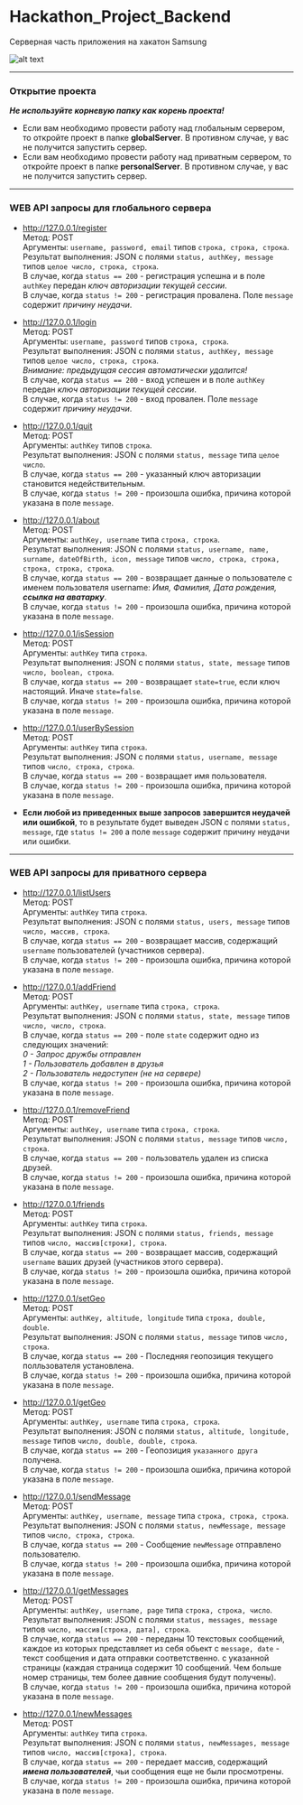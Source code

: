 # Hackathon_Project_Backend
Серверная часть приложения на хакатон Samsung

![alt text](https://raw.githubusercontent.com/penakelex/Hackathon_Project_Backend/main/networkArchitecture.png)

<hr/>

### Открытие проекта
***Не используйте корневую папку как корень проекта!***  
* Если вам необходимо провести работу над глобальным сервером, то откройте проект в папке **globalServer**. В противном случае, у вас не получится запустить сервер.  
* Если вам необходимо провести работу над приватным сервером, то откройте проект в папке **personalServer**. В противном случае, у вас не получится запустить сервер.
<hr/>

### WEB API запросы для глобального сервера

 * http://127.0.0.1/register  
Метод: POST  
Аргументы: `username, password, email` типов `строка, строка, строка`.  
Результат выполнения: JSON с полями `status, authKey, message` типов `целое число, строка, строка`.  
В случае, когда `status == 200` - регистрация успешна и в поле `authKey` передан *ключ авторизации текущей сессии*.  
В случае, когда `status != 200` - регистрация провалена. Поле `message` содержит *причину неудачи*.  

 * http://127.0.0.1/login  
Метод: POST  
Аргументы: `username, password` типов `строка, строка`.  
Результат выполнения: JSON с полями `status, authKey, message` типов `целое число, строка, строка`.  
*Внимание: предыдущая сессия автоматически удалится!*  
В случае, когда `status == 200` - вход успешен и в поле `authKey` передан *ключ авторизации текущей сессии*.  
В случае, когда `status != 200` - вход провален. Поле `message` содержит *причину неудачи*.  

 * http://127.0.0.1/quit  
Метод: POST  
Аргументы: `authKey` типов `строка`.  
Результат выполнения: JSON с полями `status, message` типа `целое число`.  
В случае, когда `status == 200` - указанный ключ авторизации становится недействительным.  
В случае, когда `status != 200` - произошла ошибка, причина которой указана в поле `message`.  

 * http://127.0.0.1/about  
Метод: POST  
Аргументы: `authKey, username` типа `строка, строка`.  
Результат выполнения: JSON с полями `status, username, name, surname, dateOfBirth, icon, message` типов `число, строка, строка, строка, строка, строка`.  
В случае, когда `status == 200` - возвращает данные о пользователе c именем пользователя username: *Имя, Фамилия, Дата рождения, **ссылка на аватарку***.  
В случае, когда `status != 200` - произошла ошибка, причина которой указана в поле `message`.

 * http://127.0.0.1/isSession  
   Метод: POST  
   Аргументы: `authKey` типа `строка`.  
   Результат выполнения: JSON с полями `status, state, message` типов `число, boolean, строка`.  
   В случае, когда `status == 200` - возвращает `state=true`, если ключ настоящий. Иначе `state=false`.  
   В случае, когда `status != 200` - произошла ошибка, причина которой указана в поле `message`.

* http://127.0.0.1/userBySession  
  Метод: POST  
  Аргументы: `authKey` типа `строка`.  
  Результат выполнения: JSON с полями `status, username, message` типов `число, строка, строка`.  
  В случае, когда `status == 200` - возвращает имя пользователя.  
  В случае, когда `status != 200` - произошла ошибка, причина которой указана в поле `message`.


 * **Если любой из приведенных выше запросов завершится неудачей или ошибкой**, то в результате будет выведен JSON с полями `status, message`, где `status != 200` а поле `message` содержит причину неудачи или ошибки.
 
<hr/>

### WEB API запросы для приватного сервера

* http://127.0.0.1/listUsers  
  Метод: POST  
  Аргументы: `authKey` типа `строка`.  
  Результат выполнения: JSON с полями `status, users, message` типов `число, массив, строка`.  
  В случае, когда `status == 200` - возвращает массив, содержащий `username` пользователей (участников сервера).  
  В случае, когда `status != 200` - произошла ошибка, причина которой указана в поле `message`.

* http://127.0.0.1/addFriend  
  Метод: POST  
  Аргументы: `authKey, username` типа `строка, строка`.  
  Результат выполнения: JSON с полями `status, state, message` типов `число, число, строка`.  
  В случае, когда `status == 200` - поле `state` содержит одно из следующих значений:  
  *0 - Запрос дружбы отправлен*  
  *1 - Пользователь добавлен в друзья*  
  *2 - Пользователь недоступен (не на сервере)*  
  В случае, когда `status != 200` - произошла ошибка, причина которой указана в поле `message`.

* http://127.0.0.1/removeFriend  
  Метод: POST  
  Аргументы: `authKey, username` типа `строка, строка`.  
  Результат выполнения: JSON с полями `status, message` типов `число, строка`.  
  В случае, когда `status == 200` - пользователь удален из списка друзей.  
  В случае, когда `status != 200` - произошла ошибка, причина которой указана в поле `message`.

* http://127.0.0.1/friends  
  Метод: POST  
  Аргументы: `authKey` типа `строка`.  
  Результат выполнения: JSON с полями `status, friends, message` типов `число, массив[строки], строка`.  
  В случае, когда `status == 200` - возвращает массив, содержащий `username` ваших друзей (участников этого сервера).  
  В случае, когда `status != 200` - произошла ошибка, причина которой указана в поле `message`.

* http://127.0.0.1/setGeo  
  Метод: POST  
  Аргументы: `authKey, altitude, longitude` типа `строка, double, double`.  
  Результат выполнения: JSON с полями `status, message` типов `число, строка`.  
  В случае, когда `status == 200` - Последняя геопозиция текущего полльзователя установлена.  
  В случае, когда `status != 200` - произошла ошибка, причина которой указана в поле `message`.

* http://127.0.0.1/getGeo  
  Метод: POST  
  Аргументы: `authKey, username` типа `строка, строка`.  
  Результат выполнения: JSON с полями `status, altitude, longitude, message` типов `число, double, double, строка`.  
  В случае, когда `status == 200` - Геопозиция `указанного друга` получена.  
  В случае, когда `status != 200` - произошла ошибка, причина которой указана в поле `message`.

* http://127.0.0.1/sendMessage  
  Метод: POST  
  Аргументы: `authKey, username, message` типа `строка, строка, строка`.  
  Результат выполнения: JSON с полями `status, newMessage, message` типов `число, строка, строка`.  
  В случае, когда `status == 200` - Сообщение `newMessage` отправлено пользователю.  
  В случае, когда `status != 200` - произошла ошибка, причина которой указана в поле `message`.

* http://127.0.0.1/getMessages  
  Метод: POST  
  Аргументы: `authKey, username, page` типа `строка, строка, число`.  
  Результат выполнения: JSON с полями `status, messages, message` типов `число, массив[строка, дата], строка`.  
  В случае, когда `status == 200` - переданы 10 текстовых сообщений, каждое из которых представляет из себя обьект с `message, date` - текст сообщения и дата отправки соответственно. с указанной страницы (каждая страница содержит 10 сообщений. Чем больше номер страницы, тем более давние сообщения будут получены).  
  В случае, когда `status != 200` - произошла ошибка, причина которой указана в поле `message`.

* http://127.0.0.1/newMessages  
  Метод: POST  
  Аргументы: `authKey` типа `строка`.  
  Результат выполнения: JSON с полями `status, newMessages, message` типов `число, массив[строка], строка`.  
  В случае, когда `status == 200` - передает массив, содержащий ***имена пользователей***, чьи сообщения еще не были просмотрены.  
  В случае, когда `status != 200` - произошла ошибка, причина которой указана в поле `message`.
